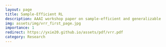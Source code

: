 ```yaml
---
layout: page
title: Sample-Efficient RL
description: AAAI workshop paper on sample-efficient and generalizable RL.
img: assets/img/vrr_first_page.jpg
importance: 1
redirect: https://yxie20.github.io/assets/pdf/vrr.pdf
category: Research
---
```

